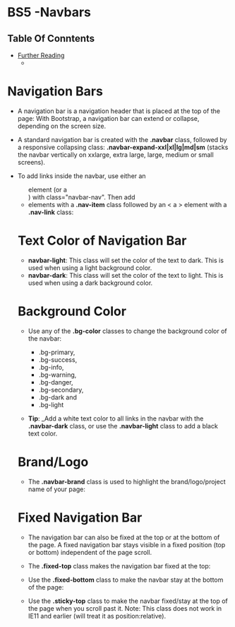 # BS5 -Navbars

## Table Of Conntents
- [Further Reading]()
    - [](https://www.w3schools.com/bootstrap5/bootstrap_navbar.php)

# Navigation Bars
* A navigation bar is a navigation header that is placed at the top of the page: With Bootstrap, a navigation bar can extend or collapse, depending on the screen size.

* A standard navigation bar is created with the __.navbar__ class, followed by a responsive collapsing class: __.navbar-expand-xxl|xl|lg|md|sm__ (stacks the navbar vertically on xxlarge, extra large, large, medium or small screens).

* To add links inside the navbar, use either an <ul> element (or a <div>) with class="navbar-nav". Then add <li> elements with a __.nav-item__ class followed by an < a > element with a __.nav-link__ class:

# Text Color of Navigation Bar
* __navbar-light__: This class will set the color of the text to dark. This is used when using a light background color.
* __navbar-dark__: This class will set the color of the text to light. This is used when using a dark background color.

# Background Color
* Use any of the __.bg-color__ classes to change the background color of the navbar:
    - .bg-primary, 
    - .bg-success, 
    - .bg-info, 
    - .bg-warning, 
    - .bg-danger, 
    - .bg-secondary, 
    - .bg-dark and 
    - .bg-light

* __Tip__: _Add a white text color to all links in the navbar with the __.navbar-dark__ class, or use the __.navbar-light__ class to add a black text color.

# Brand/Logo
* The __.navbar-brand__ class is used to highlight the brand/logo/project name of your page:

# Fixed Navigation Bar
* The navigation bar can also be fixed at the top or at the bottom of the page. A fixed navigation bar stays visible in a fixed position (top or bottom) independent of the page scroll.

* The __.fixed-top__ class makes the navigation bar fixed at the top:

* Use the __.fixed-bottom__ class to make the navbar stay at the bottom of the page:

* Use the __.sticky-top__ class to make the navbar fixed/stay at the top of the page when you scroll past it. Note: This class does not work in IE11 and earlier (will treat it as position:relative).